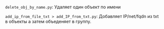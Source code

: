 `delete_obj_by_name.py`: Удаляет один объект по имени

`add_ip_from_file_txt > add_IP_from_txt.py`: Добавляет IP/net/fqdn из txt в объекты а затем объеденяет в группу.